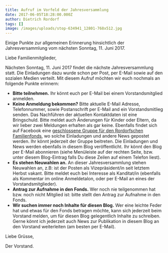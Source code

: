 ```yaml
---
title: Aufruf im Vorfeld der Jahresversammlung
date: 2017-06-05T18:28:00.000Z
author: Dietrich Rordorf
tags: []
image: /images/uploads/stop-634941_12801-768x512.jpg
---
```

Einige Punkte zur allgemeinen Erinnerung hinsichtlich der Jahresversammlung vom nächsten Sonntag, 11. Juni 2017.

<!--more-->

Liebe Familienmitglieder,

Nächsten Sonntag, 11. Juni 2017 findet die nächste Jahresversammlung statt. Die Einladungen dazu wurde schon per Post,
per E-Mail sowie auf den sozialen Medien verteilt. Mit diesem Aufruf möchten wir euch nochmals an folgende Punkte erinnern:

* <strong>Bitte teilnehmen.</strong> Ihr könnt euch per E-Mail bei einem Vorstandsmitglied anmelden.</li>
* <strong>Keine Anmeldung bekommen?</strong> Bitte aktuelle E-Mail Adresse, Telefonnummer, sowie Postanschrift per E-Mail and ein Vorstandsmitlieg senden. Das Nachführen der aktuellen Kontaktdaten ist eine Bringschuld. Bitte meldet auch Änderungen für Kinder oder Eltern, da wir lieber zwei Meldungen erhalten als gar keine. Ebenfalls findet sich auf Facebook eine <a href="https://www.facebook.com/groups/348453304893/" target="_blank" rel="noopener noreferrer">geschlossene Gruppe für den Rordorfschen Familienfonds</a>, wo solche Einladungen und andere News gepostet werden. Ihr könnt jederzeit der Gruppe beitreten. Die Einladungen und News werden ebenfalls in diesem Blog veröffentlicht. Ihr könnt den Blog per E-Mail abonnieren (siehe Menüleiste auf der rechten Seite, bzw. unter diesem Blog-Eintrag falls Du diese Zeilen auf einem Telefon liest).
* <strong>Es stehen Neuwahlen an.</strong> An dieser Jahresversammlung stehen Neuwahlen an, z.B: ist der Posten als Vizepräsident/in seit letztem Herbst vakant. Bitte meldet euch bei Interesse als Kanditat/in (ebenfalls als Kommentar im online Anmeldetalon, oder per E-Mail an eines der Vorstandsmitglieder).
* <strong>Antrag zur Aufnahme in den Fonds.</strong> Wer noch nie teilgenommen hat bzw. noch nicht Mitglied ist: bitte stellt den Antrag zur Aufnahme in den Fonds.
* <strong>Wir suchen immer noch Inhalte für diesen Blog.</strong> Wer eine leichte Feder hat und etwas für den Fonds betragen möchte, kann sich jederzeit beim Vorstand melden, um für diesen Blog gelegentlich Inhalte zu schreiben. Gerne könnt ich jederzeit auch News zur Publikation in diesem Blog an den Vorstand weiterleiten (am besten per E-Mail).

Liebe Grüsse,

Der Vorstand.
